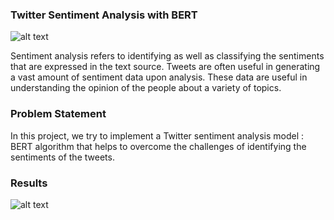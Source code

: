 ### Twitter Sentiment Analysis with BERT

![alt text]([https://github.com/MedSaidi11/twitter-sentiment-classification-with-BERT./blob/main/1_-oQKmzvHrzqeSQEnM9f_kQ.png])

Sentiment analysis refers to identifying as well as classifying the sentiments that are expressed in the text source. Tweets are often useful in generating a vast amount of sentiment data upon analysis. These data are useful in understanding the opinion of the people about a variety of topics.

### Problem Statement
In this project, we try to implement a Twitter sentiment analysis model : BERT algorithm that helps to overcome the challenges of identifying the sentiments of the tweets.

### Results

![alt text]([https://github.com/MedSaidi11/twitter-sentiment-classification-with-BERT./blob/main/t%C3%A9l%C3%A9chargement.png])

